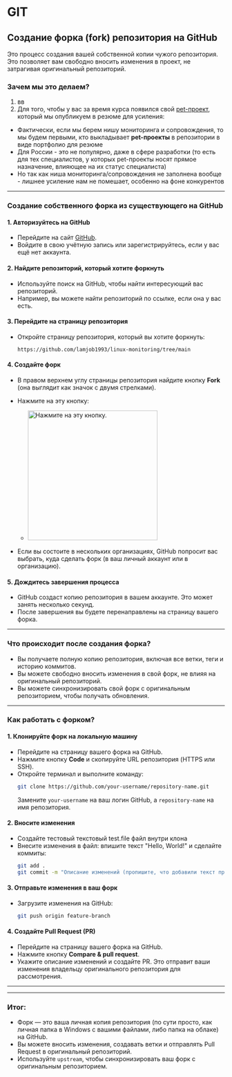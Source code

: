 # GIT

## Создание форка (fork) репозитория на GitHub

Это процесс создания вашей собственной копии чужого репозитория. Это позволяет вам свободно вносить изменения в проект, не затрагивая оригинальный репозиторий.

###  Зачем мы это делаем?
1. вв
2. Для того, чтобы у вас за время курса появился свой [pet-проект](https://practicum.yandex.ru/blog/chto-takoe-pet-proekty-idei-dlya-novichkov/ "Pet-проект (от англ. pet — домашний питомец) — это тренировочный проект, который специалист создаёт в свободное время и по собственному желанию. Он сам придумывает и воплощает идею. Пет-проекты могут создавать программисты, дизайнеры, маркетологи, аналитики данных и т. д."), который мы опубликуем в резюме для усиления:
- Фактически, если мы берем нишу мониторинга и сопровождения, то мы будем первыми, кто выкладывает **pet-проекты** в репозитории в виде портфолио для резюме
- Для России - это не популярно, даже в сфере разработки (то есть для тех специалистов, у которых pet-проекты носят прямое назначение, влияющее на их статус специалиста)
- Но так как ниша мониторинга/сопровождения не заполнена вообще - лишнее усиление нам не помешает, особенно на фоне конкурентов


---

### **Создание собственного форка из существующего на GitHub**

#### **1. Авторизуйтесь на GitHub**
- Перейдите на сайт [GitHub](https://github.com).
- Войдите в свою учётную запись или зарегистрируйтесь, если у вас ещё нет аккаунта.

#### **2. Найдите репозиторий, который хотите форкнуть**
- Используйте поиск на GitHub, чтобы найти интересующий вас репозиторий.
- Например, вы можете найти репозиторий по ссылке, если она у вас есть.

#### **3. Перейдите на страницу репозитория**
- Откройте страницу репозитория, который вы хотите форкнуть:
  ```
  https://github.com/lamjob1993/linux-monitoring/tree/main
  ```

#### **4. Создайте форк**
- В правом верхнем углу страницы репозитория найдите кнопку **Fork** (она выглядит как значок с двумя стрелками).
- Нажмите на эту кнопку:

   - <img src="https://avatars.mds.yandex.net/i?id=b8e311658f5682f0faad36f61a135195_l-5319497-images-thumbs&n=13" alt="Нажмите на эту кнопку." width="300" />

- Если вы состоите в нескольких организациях, GitHub попросит вас выбрать, куда сделать форк (в ваш личный аккаунт или в организацию).

#### **5. Дождитесь завершения процесса**
- GitHub создаст копию репозитория в вашем аккаунте. Это может занять несколько секунд.
- После завершения вы будете перенаправлены на страницу вашего форка.

---

### **Что происходит после создания форка?**
- Вы получаете полную копию репозитория, включая все ветки, теги и историю коммитов.
- Вы можете свободно вносить изменения в свой форк, не влияя на оригинальный репозиторий.
- Вы можете синхронизировать свой форк с оригинальным репозиторием, чтобы получать обновления.

---

### **Как работать с форком?**

#### **1. Клонируйте форк на локальную машину**
- Перейдите на страницу вашего форка на GitHub.
- Нажмите кнопку **Code** и скопируйте URL репозитория (HTTPS или SSH).
- Откройте терминал и выполните команду:
  ```bash
  git clone https://github.com/your-username/repository-name.git
  ```
  Замените `your-username` на ваш логин GitHub, а `repository-name` на имя репозитория.

#### **2. Вносите изменения**
- Создайте тестовый текстовый test.file файл внутри клона
- Внесите изменения в файл: впишите текст "Hello, World!" и сделайте коммиты:
  ```bash
  git add .
  git commit -m "Описание изменений (пропишите, что добавили текст приветствия)"
  ```

#### **3. Отправьте изменения в ваш форк**
- Загрузите изменения на GitHub:
  ```bash
  git push origin feature-branch
  ```

#### **4. Создайте Pull Request (PR)**
- Перейдите на страницу вашего форка на GitHub.
- Нажмите кнопку **Compare & pull request**.
- Укажите описание изменений и создайте PR. Это отправит ваши изменения владельцу оригинального репозитория для рассмотрения.

---



---

### **Итог:**
- Форк — это ваша личная копия репозитория (по сути просто, как личная папка в Windows с вашими файлами, либо папка на облаке) на GitHub.
- Вы можете вносить изменения, создавать ветки и отправлять Pull Request в оригинальный репозиторий.
- Используйте `upstream`, чтобы синхронизировать ваш форк с оригинальным репозиторием.
